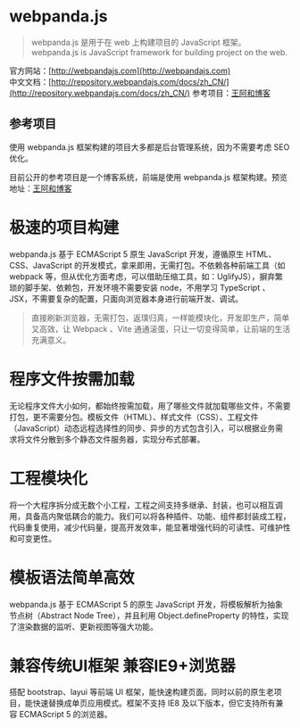 # webpanda.js

> webpanda.js 是用于在 web 上构建项目的 JavaScript 框架。  
> webpanda.js is JavaScript framework for building project on the web.

官方网站：[http://webpandajs.com](http://webpandajs.com)  
中文文档：[http://repository.webpandajs.com/docs/zh_CN/](http://repository.webpandajs.com/docs/zh_CN/)
参考项目：[王阿和博客](http://xn--9krr1as9mqx0afp2b.xn--b6qp9e.xn--io0a7i/)  

## 参考项目

使用 webpanda.js 框架构建的项目大多都是后台管理系统，因为不需要考虑 SEO 优化。

目前公开的参考项目是一个博客系统，前端是使用 webpanda.js 框架构建。预览地址：[王阿和博客](http://xn--9krr1as9mqx0afp2b.xn--b6qp9e.xn--io0a7i/) 


# 极速的项目构建

webpanda.js 基于 ECMAScript 5 原生 JavaScript 开发，遵循原生 HTML、CSS、JavaScript 的开发模式，拿来即用，无需打包。不依赖各种前端工具（如 webpack 等，但从优化方面考虑，可以借助压缩工具，如：UglifyJS），摒弃繁琐的脚手架、依赖包，开发环境不需要安装 node，不用学习 TypeScript 、JSX，不需要复杂的配置，只面向浏览器本身进行前端开发、调试。

> 直接刷新浏览器，无需打包，返璞归真，一样能模块化，开发即生产，简单又高效，让 Webpack 、Vite 通通滚蛋，只让一切变得简单，让前端的生活充满意义。



# 程序文件按需加载

无论程序文件大小如何，都始终按需加载，用了哪些文件就加载哪些文件，不需要打包，更不需要分包。模板文件（HTML）、样式文件（CSS）、工程文件 （JavaScript）动态远程选择性的同步、异步的方式包含引入，可以根据业务需求将文件分散到多个静态文件服务器，实现分布式部署。


# 工程模块化

将一个大程序拆分成无数个小工程，工程之间支持多继承、封装，也可以相互调用，具备高内聚低耦合的能力。我们可以将各种插件、功能、组件都封装成工程，代码重复使用，减少代码量，提高开发效率，能显著增强代码的可读性、可维护性和可变更性。


# 模板语法简单高效

webpanda.js 基于 ECMAScript 5 的原生 JavaScript 开发，将模板解析为抽象节点树（Abstract Node Tree），并且利用 Object.defineProperty 的特性，实现了渲染数据的监听、更新视图等强大功能。


# 兼容传统UI框架 兼容IE9+浏览器

搭配 bootstrap、layui 等前端 UI 框架，能快速构建页面。同时以前的原生老项目，能快速替换成单页应用模式。框架不支持 IE8 及以下版本，但它支持所有兼容 ECMAScript 5 的浏览器。

